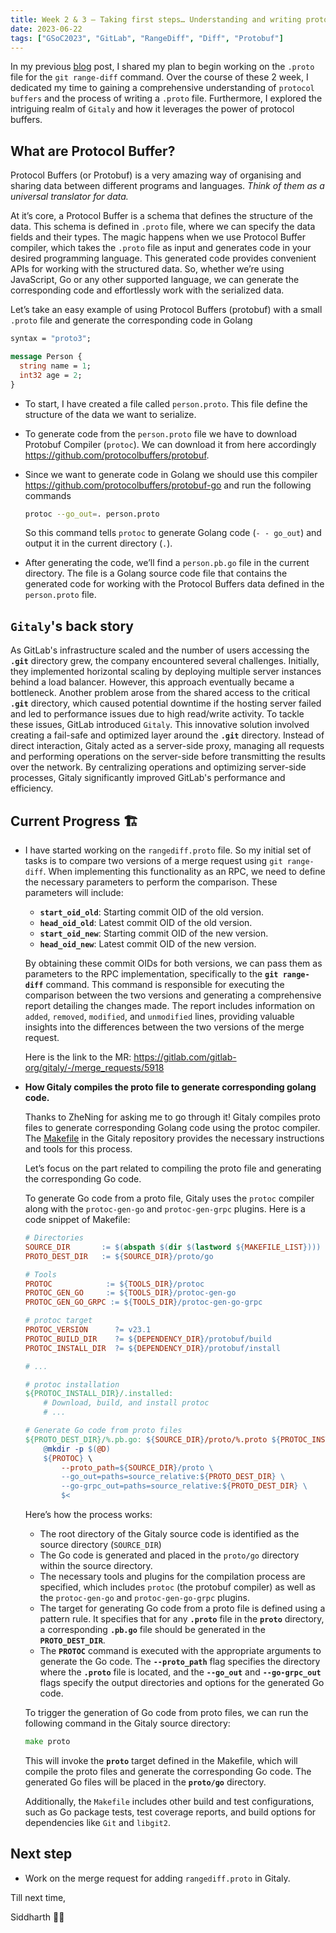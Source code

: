 ```yaml
---
title: Week 2 & 3 — Taking first steps… Understanding and writing protobuf for the range diff RPC
date: 2023-06-22
tags: ["GSoC2023", "GitLab", "RangeDiff", "Diff", "Protobuf"]
---
```


In my previous [blog](https://siddharthasthana.dev/blog/week%201%20%E2%80%94%20exploring%20gitlab's%20diffs%2023405c63df6d4bdc8679945b03bfdf15/) post, I shared my plan to begin working on the `.proto` file for the `git range-diff` command. Over the course of these 2 week, I dedicated my time to gaining a comprehensive understanding of `protocol buffers` and the process of writing a `.proto` file. Furthermore, I explored the intriguing realm of `Gitaly` and how it leverages the power of protocol buffers.

## What are Protocol Buffer?

Protocol Buffers (or Protobuf) is a very amazing way of organising and sharing data between different programs and languages. *Think of them as a universal translator for data.* 

At it’s core, a Protocol Buffer is a schema that defines the structure of the data. This schema is defined in `.proto` file, where we can specify the data fields and their types. The magic happens when we use Protocol Buffer compiler, which takes the `.proto` file as input and generates code in your desired programming language. This generated code provides convenient APIs for working with the structured data. So, whether we’re using JavaScript, Go or any other supported language, we can generate the corresponding code and effortlessly work with the serialized data.

Let’s take an easy example of using Protocol Buffers (protobuf) with a small `.proto` file and generate the corresponding code in Golang

 

```protobuf
syntax = "proto3";

message Person {
  string name = 1;
  int32 age = 2;
}
```

- To start, I have created a file called `person.proto`. This file define the structure of the data we want to serialize.
- To generate code from the `person.proto` file we have to download Protobuf Compiler (`protoc`). We can download it from here accordingly https://github.com/protocolbuffers/protobuf.
- Since we want to generate code in Golang we should use this compiler https://github.com/protocolbuffers/protobuf-go and run the following commands
    
    ```bash
    protoc --go_out=. person.proto
    ```
    
    So this command tells `protoc` to generate Golang code (`- - go_out`) and output it in the current directory (`.`).
    
- After generating the code, we’ll find a `person.pb.go` file in the current directory. The file is a Golang source code file that contains the generated code for working with the Protocol Buffers data defined in the `person.proto` file.

## `Gitaly`'s back story

As GitLab's infrastructure scaled and the number of users accessing the **`.git`** directory grew, the company encountered several challenges. Initially, they implemented horizontal scaling by deploying multiple server instances behind a load balancer. However, this approach eventually became a bottleneck. Another problem arose from the shared access to the critical **`.git`** directory, which caused potential downtime if the hosting server failed and led to performance issues due to high read/write activity. To tackle these issues, GitLab introduced `Gitaly`. This innovative solution involved creating a fail-safe and optimized layer around the **`.git`** directory. Instead of direct interaction, Gitaly acted as a server-side proxy, managing all requests and performing operations on the server-side before transmitting the results over the network. By centralizing operations and optimizing server-side processes, Gitaly significantly improved GitLab's performance and efficiency.

## Current Progress 🏗️

- I have started working on the `rangediff.proto` file. So my initial set of tasks is to compare two versions of a merge request using `git range-diff`. When implementing this functionality as an RPC, we need to define the necessary parameters to perform the comparison. These parameters will include:
    - **`start_oid_old`**: Starting commit OID of the old version.
    - **`head_oid_old`**: Latest commit OID of the old version.
    - **`start_oid_new`**: Starting commit OID of the new version.
    - **`head_oid_new`**: Latest commit OID of the new version.
    
    By obtaining these commit OIDs for both versions, we can pass them as parameters to the RPC implementation, specifically to the **`git range-diff`** command. This command is responsible for executing the comparison between the two versions and generating a comprehensive report detailing the changes made. The report includes information on `added`, `removed`, `modified`, and `unmodified` lines, providing valuable insights into the differences between the two versions of the merge request.
    
    Here is the link to the MR: https://gitlab.com/gitlab-org/gitaly/-/merge_requests/5918
    

- **How Gitaly compiles the proto file to generate corresponding golang code.**
    
    Thanks to ZheNing for asking me to go through it! Gitaly compiles proto files to generate corresponding Golang code using the protoc compiler. The [Makefile](https://gitlab.com/gitlab-org/gitaly/-/blob/master/Makefile) in the Gitaly repository provides the necessary instructions and tools for this process.
    
    Let’s focus on the part related to compiling the proto file and generating the corresponding Go code.
    
    To generate Go code from a proto file, Gitaly uses the `protoc` compiler along with the `protoc-gen-go` and `protoc-gen-grpc` plugins. Here is a code snippet of Makefile:
    
    ```makefile
    # Directories
    SOURCE_DIR       := $(abspath $(dir $(lastword ${MAKEFILE_LIST})))
    PROTO_DEST_DIR   := ${SOURCE_DIR}/proto/go
    
    # Tools
    PROTOC            := ${TOOLS_DIR}/protoc
    PROTOC_GEN_GO     := ${TOOLS_DIR}/protoc-gen-go
    PROTOC_GEN_GO_GRPC := ${TOOLS_DIR}/protoc-gen-go-grpc
    
    # protoc target
    PROTOC_VERSION      ?= v23.1
    PROTOC_BUILD_DIR    ?= ${DEPENDENCY_DIR}/protobuf/build
    PROTOC_INSTALL_DIR  ?= ${DEPENDENCY_DIR}/protobuf/install
    
    # ...
    
    # protoc installation
    ${PROTOC_INSTALL_DIR}/.installed:
        # Download, build, and install protoc
        # ...
    
    # Generate Go code from proto files
    ${PROTO_DEST_DIR}/%.pb.go: ${SOURCE_DIR}/proto/%.proto ${PROTOC_INSTALL_DIR}/.installed
        @mkdir -p $(@D)
        ${PROTOC} \
            --proto_path=${SOURCE_DIR}/proto \
            --go_out=paths=source_relative:${PROTO_DEST_DIR} \
            --go-grpc_out=paths=source_relative:${PROTO_DEST_DIR} \
            $<
    ```
    
    Here’s how the process works:
    
    - The root directory of the Gitaly source code is identified as the source directory (`SOURCE_DIR`)
    - The Go code is generated and placed in the `proto/go` directory within the source directory.
    - The necessary tools and plugins for the compilation process are specified, which includes `protoc` (the protobuf compiler) as well as the `protoc-gen-go` and `protoc-gen-go-grpc` plugins.
    - The target for generating Go code from a proto file is defined using a pattern rule. It specifies that for any **`.proto`** file in the **`proto`** directory, a corresponding **`.pb.go`** file should be generated in the **`PROTO_DEST_DIR`**.
    - The **`PROTOC`** command is executed with the appropriate arguments to generate the Go code. The **`--proto_path`** flag specifies the directory where the **`.proto`** file is located, and the **`--go_out`** and **`--go-grpc_out`** flags specify the output directories and options for the generated Go code.
    
    To trigger the generation of Go code from proto files, we can run the following command in the Gitaly source directory:
    
    ```go
    make proto
    ```
    
    This will invoke the **`proto`** target defined in the Makefile, which will compile the proto files and generate the corresponding Go code. The generated Go files will be placed in the **`proto/go`** directory.
    
    Additionally, the `Makefile` includes other build and test configurations, such as Go package tests, test coverage reports, and build options for dependencies like `Git` and `libgit2`.
    

## Next step

- Work on the merge request for adding `rangediff.proto` in Gitaly.

Till next time,

Siddharth 🖖🏻